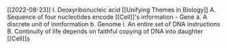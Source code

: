 [[2022-08-23]]
I. Deoxyribonucleic acid [[Unifying Themes in Biology]]
	A. Sequence of four nucleotides encode [[Cell]]'s information
		- Gene
			a. A discrete unit of inmformation
			b. Genome
				i. An entire set of DNA instructions
	B. Continuity of life depends on faithful copying of DNA into daughter [[Cell]]s